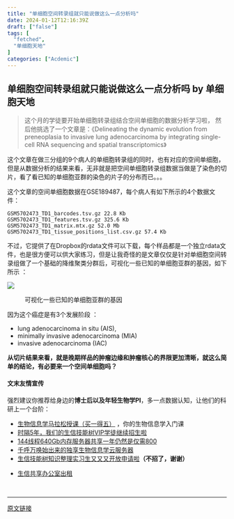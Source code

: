```yaml
---
title: "单细胞空间转录组就只能说做这么一点分析吗"
date: 2024-01-12T12:16:39Z
draft: ["false"]
tags: [
  "fetched",
  "单细胞天地"
]
categories: ["Acdemic"]
---
```

单细胞空间转录组就只能说做这么一点分析吗 by 单细胞天地
------
<div><section data-tool="mdnice编辑器" data-website="https://www.mdnice.com"><blockquote data-tool="mdnice编辑器"><p>这个月的学徒要开始单细胞转录组结合空间单细胞的数据分析学习啦， 然后他挑选了一个文章是：《Delineating the dynamic evolution from preneoplasia to invasive lung adenocarcinoma by integrating single-cell RNA sequencing and spatial transcriptomics》</p></blockquote><p data-tool="mdnice编辑器">这个文章在做三分组的9个病人的单细胞转录组的同时，也有对应的空间单细胞，但是从数据分析的结果来看，无非就是把空间单细胞转录组数据当做是了染色的切片，看了看已知的单细胞亚群的染色的片子的分布而已。。。</p><p data-tool="mdnice编辑器">这个文章的空间单细胞数据在GSE189487，每个病人有如下所示的4个数据文件：</p><pre data-tool="mdnice编辑器"><span></span><code>GSM5702473_TD1_barcodes.tsv.gz 22.8 Kb<br>GSM5702473_TD1_features.tsv.gz 325.6 Kb<br>GSM5702473_TD1_matrix.mtx.gz 52.0 Mb<br>GSM5702473_TD1_tissue_positions_list.csv.gz 57.4 Kb<br></code></pre><p data-tool="mdnice编辑器">不过，它提供了在Dropbox的rdata文件可以下载，每个样品都是一个独立rdata文件，也是很方便可以供大家练习，但是让我奇怪的是文章仅仅是针对单细胞空间转录组做了一个基础的降维聚类分群后，可视化一些已知的单细胞亚群的基因，如下所示 ：</p><p><img data-galleryid="" data-ratio="0.4444444444444444" data-s="300,640" data-src="https://mmbiz.qpic.cn/mmbiz_png/cZNhZQ6j4wyPx7pVCAJJdEGjTianD2vZFgYn9A4FUagndfc4ce759lRGVTBO2qIyWVswQJeUtvAbLJ4PbK9Swtg/640?wx_fmt=png" data-type="png" data-w="1080" src="https://mmbiz.qpic.cn/mmbiz_png/cZNhZQ6j4wyPx7pVCAJJdEGjTianD2vZFgYn9A4FUagndfc4ce759lRGVTBO2qIyWVswQJeUtvAbLJ4PbK9Swtg/640?wx_fmt=png"></p><figure data-tool="mdnice编辑器"><figcaption>可视化一些已知的单细胞亚群的基因</figcaption></figure><p data-tool="mdnice编辑器">因为这个癌症是有3个发展阶段 ：</p><ul data-tool="mdnice编辑器"><li><section>lung adenocarcinoma in situ (AIS),</section></li><li><section>minimally invasive adenocarcinoma (MIA)</section></li><li><section>invasive adenocarcinoma (IAC)</section></li></ul><p data-tool="mdnice编辑器"><strong>从切片结果来看，就是晚期样品的肿瘤边缘和肿瘤核心的界限更加清晰，就这么简单的结论，有必要来一个空间单细胞吗？</strong></p></section><h4 data-tool="mdnice编辑器">文末友情宣传</h4><p data-tool="mdnice编辑器">强烈建议你推荐给身边的<strong>博士后以及年轻生物学PI</strong>，多一点数据认知，让他们的科研上一个台阶：</p><ul data-tool="mdnice编辑器"><li><section><a target="_blank" href="http://mp.weixin.qq.com/s?__biz=MzAxMDkxODM1Ng==&amp;mid=2247526014&amp;idx=1&amp;sn=44afb387fc49b89276386e5182db7bc9&amp;chksm=9b4b26c5ac3cafd35616b2fe9df7fea664e59d75e9970feb322a477beb222ac023f7daebb3dc&amp;scene=21#wechat_redirect" textvalue="生物信息学马拉松授课（买一得‍五）" linktype="text" imgurl="" imgdata="null" data-itemshowtype="0" tab="innerlink" data-linktype="2">生物信息学马拉松授课（买一得五）</a> ，你的生物信息学入门课</section></li><li><section><a target="_blank" href="http://mp.weixin.qq.com/s?__biz=MzAxMDkxODM1Ng==&amp;mid=2247524148&amp;idx=1&amp;sn=7806da6feb41a36493c519c1cfc1d3ac&amp;chksm=9b4bdf8fac3c569960369602f1ef26639cb366b250f233b2297d1f059471c0458335bfc0b829&amp;scene=21#wechat_redirect" textvalue="时隔5年，我们的生信技能树VIP学徒继续招生啦" linktype="text" imgurl="" imgdata="null" data-itemshowtype="0" tab="innerlink" data-linktype="2" hasload="1">时隔5年，我们的生信技能树VIP学徒继续招生啦</a><br></section></li><li><section><a target="_blank" href="http://mp.weixin.qq.com/s?__biz=MzAxMDkxODM1Ng==&amp;mid=2247522831&amp;idx=2&amp;sn=1744efdf428465425a145ff3a982198b&amp;chksm=9b4bdab4ac3c53a28fbecbbff4f254f470b54a7a20468bb753b295b930315e1ec45bcbabc10b&amp;scene=21#wechat_redirect" textvalue="144线程640Gb内存服务器共享一年‍仍然是仅需800" linktype="text" imgurl="" imgdata="null" data-itemshowtype="0" tab="innerlink" data-linktype="2" hasload="1">144线程640Gb内存服务器共享一年仍然是仅需800</a></section></li><li><section><a target="_blank" href="http://mp.weixin.qq.com/s?__biz=MzAxMDkxODM1Ng==&amp;mid=2247519765&amp;idx=1&amp;sn=ce5a8c8182f854c88043059f8c2cb9ff&amp;chksm=9b4bceaeac3c47b88c19941d43dbb1401f3a92206481a0afc41159927868199643f795d62a7e&amp;scene=21#wechat_redirect" textvalue="千呼万唤始出来的独享生物信息学云服务器" linktype="text" imgurl="" imgdata="null" data-itemshowtype="0" tab="innerlink" data-linktype="2" hasload="1">千呼万唤始出来的独享生物信息学云服务器</a></section></li><li><section><a target="_blank" href="http://mp.weixin.qq.com/s?__biz=MzAxMDkxODM1Ng==&amp;mid=2247519765&amp;idx=1&amp;sn=ce5a8c8182f854c88043059f8c2cb9ff&amp;chksm=9b4bceaeac3c47b88c19941d43dbb1401f3a92206481a0afc41159927868199643f795d62a7e&amp;scene=21#wechat_redirect" textvalue="千呼万唤始出来的独享生物信息学云服务器" linktype="text" imgurl="" imgdata="null" data-itemshowtype="0" tab="innerlink" data-linktype="2" hasload="1"></a><a target="_blank" href="http://mp.weixin.qq.com/s?__biz=MzAxMDkxODM1Ng==&amp;mid=2247524275&amp;idx=1&amp;sn=fa592ee29f636f34387491d0fceadd8e&amp;chksm=9b4bdf08ac3c561e0881974b3817beb0a0e514dc1a8df4c34c2b6653da6fa78e09acb03c70c2&amp;scene=21#wechat_redirect" textvalue="生信技能树知识整理实习生又又又开放申请啦" linktype="text" imgurl="" imgdata="null" data-itemshowtype="0" tab="innerlink" data-linktype="2" hasload="1">生信技能树知识整理实习生又又又开放申请啦</a><span><strong>（不招了，谢谢）</strong></span></section></li><li><p><a target="_blank" href="http://mp.weixin.qq.com/s?__biz=MzAxMDkxODM1Ng==&amp;mid=2247524432&amp;idx=1&amp;sn=5b33b0c6807a9e6939c332c58fabff89&amp;chksm=9b4b20ebac3ca9fdb3d8bfaf2bef5552f64eb70e7fae557cc7197fb1a23b3e8bc31b585bf829&amp;scene=21#wechat_redirect" textvalue="生信共享办公室出租" linktype="text" imgurl="" imgdata="null" data-itemshowtype="0" tab="innerlink" data-linktype="2" hasload="1">生信共享办公室出租</a></p></li></ul><p><br></p><p><mp-style-type data-value="3"></mp-style-type></p></div>  
<hr>
<a href="https://mp.weixin.qq.com/s/xdfeJOq0bDnF11UPemYOwg",target="_blank" rel="noopener noreferrer">原文链接</a>
